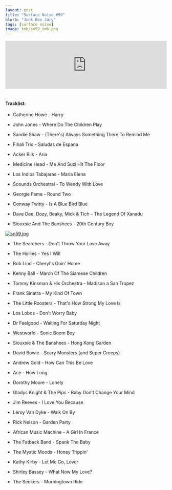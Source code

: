```yaml
---
layout: post
title: "Surface Noise #59"
blurb: "Junk Box Jury"
tags: [surface noise]
image: tmb/sn59_tmb.png
---
```


<iframe scrolling="no" id="hearthis_at_track_3190252" width="100%" height="150" src="https://hearthis.at/embed/3190252/transparent_black/?hcolor=&color=&style=2&block_size=2&block_space=1&background=1&waveform=0&cover=0&autoplay=0&css=" frameborder="0" allowtransparency allow="autoplay"><p>Listen to <a href="https://hearthis.at/zerocc/surface-noise-59-30519/" target="_blank">Surface Noise #59 (30/5/19)</a> <span>by</span><a href="https://hearthis.at/zerocc/" target="_blank" >Zero</a> <span>on</span> <a href="https://hearthis.at/" target="_blank">hearthis.at</a></p></iframe>
&nbsp;

#### Tracklist:

- Catherine Howe - Harry
- John Jones - Where Do The Children Play
- Sandie Shaw - (There's) Always Something There To Remind Me

- Fihali Trio - Saludas de Espana
- Acker Bilk - Aria
- Medicine Head - Me And Suzi Hit The Floor

- Los Indios Tabajaras - Maria Elena
- Soounds Orchestral - To Wendy With Love
- Georgie Fame - Round Two

- Conway Twitty - Is A Blue Bird Blue
- Dave Dee, Dozy, Beaky, Mick & Tich - The Legend Of Xanadu
- Siouxsie And The Banshees - 20th Century Boy

[![sn59.jpg](https://i.postimg.cc/DfQ7LwHB/sn59.jpg)](https://postimg.cc/9zM3jCW7)

- The Searchers - Don't Throw Your Love Away
- The Hollies - Yes I Will
- Bob Lind - Cheryl's Goin' Home

- Kenny Ball - March Of The Siamese Children
- Tommy Kinsman & His Orchestra - Madison a San Tropez
- Frank Sinatra - My Kind Of Town

- The Little Roosters - That's How Strong My Love Is
- Los Lobos - Don't Worry Baby
- Dr Feelgood - Waiting For Saturday Night

- Westworld - Sonic Boom Boy
- Siouxsie & The Banshees - Hong Kong Garden
- David Bowie - Scary Monsters (and Super Creeps)

- Andrew Gold - How Can This Be Love
- Ace - How Long
- Dorothy Moore - Lonely
- Gladys Knight & The Pips - Baby Don't Change Your Mind

- Jim Reeves - I Love You Because
- Leroy Van Dyke - Walk On By
- Rick Nelson - Garden Party

- African Music Machine - A Girl In France
- The Fatback Band - Spank The Baby
- The Mystic Moods - Honey Trippin'

- Kathy Kirby - Let Me Go, Lover
- Shirley Bassey - What Now My Love?

- The Seekers - Morningtown Ride
